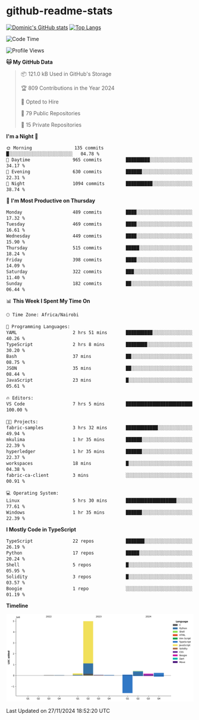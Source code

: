 # github-readme-stats
[![Dominic's GitHub stats](https://github-readme-stats.vercel.app/api?username=Domengo&show_icons=true)](https://github.com/anuraghazra/github-readme-stats)
[![Top Langs](https://github-readme-stats.vercel.app/api/top-langs/?username=Domengo&show_icons=true)](https://github.com/Domengo/github-readme-stats)

<!--START_SECTION:waka-->
![Code Time](http://img.shields.io/badge/Code%20Time-886%20hrs%201%20min-blue)

![Profile Views](http://img.shields.io/badge/Profile%20Views-1-blue)

**🐱 My GitHub Data** 

> 📦 121.0 kB Used in GitHub's Storage 
 > 
> 🏆 809 Contributions in the Year 2024
 > 
> 💼 Opted to Hire
 > 
> 📜 79 Public Repositories 
 > 
> 🔑 15 Private Repositories 
 > 
**I'm a Night 🦉** 

```text
🌞 Morning                135 commits         █░░░░░░░░░░░░░░░░░░░░░░░░   04.78 % 
🌆 Daytime                965 commits         █████████░░░░░░░░░░░░░░░░   34.17 % 
🌃 Evening                630 commits         ██████░░░░░░░░░░░░░░░░░░░   22.31 % 
🌙 Night                  1094 commits        ██████████░░░░░░░░░░░░░░░   38.74 % 
```
📅 **I'm Most Productive on Thursday** 

```text
Monday                   489 commits         ████░░░░░░░░░░░░░░░░░░░░░   17.32 % 
Tuesday                  469 commits         ████░░░░░░░░░░░░░░░░░░░░░   16.61 % 
Wednesday                449 commits         ████░░░░░░░░░░░░░░░░░░░░░   15.90 % 
Thursday                 515 commits         █████░░░░░░░░░░░░░░░░░░░░   18.24 % 
Friday                   398 commits         ████░░░░░░░░░░░░░░░░░░░░░   14.09 % 
Saturday                 322 commits         ███░░░░░░░░░░░░░░░░░░░░░░   11.40 % 
Sunday                   182 commits         ██░░░░░░░░░░░░░░░░░░░░░░░   06.44 % 
```


📊 **This Week I Spent My Time On** 

```text
🕑︎ Time Zone: Africa/Nairobi

💬 Programming Languages: 
YAML                     2 hrs 51 mins       ██████████░░░░░░░░░░░░░░░   40.26 % 
TypeScript               2 hrs 8 mins        ████████░░░░░░░░░░░░░░░░░   30.20 % 
Bash                     37 mins             ██░░░░░░░░░░░░░░░░░░░░░░░   08.75 % 
JSON                     35 mins             ██░░░░░░░░░░░░░░░░░░░░░░░   08.44 % 
JavaScript               23 mins             █░░░░░░░░░░░░░░░░░░░░░░░░   05.61 % 

🔥 Editors: 
VS Code                  7 hrs 5 mins        █████████████████████████   100.00 % 

🐱‍💻 Projects: 
fabric-samples           3 hrs 32 mins       ████████████░░░░░░░░░░░░░   49.94 % 
mkulima                  1 hr 35 mins        ██████░░░░░░░░░░░░░░░░░░░   22.39 % 
hyperledger              1 hr 35 mins        ██████░░░░░░░░░░░░░░░░░░░   22.37 % 
workspaces               18 mins             █░░░░░░░░░░░░░░░░░░░░░░░░   04.38 % 
fabric-ca-client         3 mins              ░░░░░░░░░░░░░░░░░░░░░░░░░   00.91 % 

💻 Operating System: 
Linux                    5 hrs 30 mins       ███████████████████░░░░░░   77.61 % 
Windows                  1 hr 35 mins        ██████░░░░░░░░░░░░░░░░░░░   22.39 % 
```

**I Mostly Code in TypeScript** 

```text
TypeScript               22 repos            ███████░░░░░░░░░░░░░░░░░░   26.19 % 
Python                   17 repos            █████░░░░░░░░░░░░░░░░░░░░   20.24 % 
Shell                    5 repos             █░░░░░░░░░░░░░░░░░░░░░░░░   05.95 % 
Solidity                 3 repos             █░░░░░░░░░░░░░░░░░░░░░░░░   03.57 % 
Boogie                   1 repo              ░░░░░░░░░░░░░░░░░░░░░░░░░   01.19 % 
```



**Timeline**

![Lines of Code chart](https://raw.githubusercontent.com/Domengo/Domengo/main/assets/bar_graph.png)


 Last Updated on 27/11/2024 18:52:20 UTC
<!--END_SECTION:waka-->


